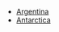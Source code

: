 
- [Argentina](https://play.max.com/video/watch/216d7f2d-782a-4666-9771-7615da9337a2/8ee65c6a-be27-4f25-9d90-1486cd27baf6)
- [Antarctica](https://play.max.com/video/watch/d9fe14d6-e73b-4b01-aa6c-eb88b5a9c58d/53ff7444-1eda-4c89-a93d-91fd088612a6)
